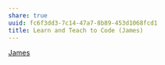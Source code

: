 ```yaml
---
share: true
uuid: fc6f3dd3-7c14-47a7-8b89-453d1068fcd1
title: Learn and Teach to Code (James)
---
```

[James](/dentropydaemon-wiki/Projects/Quest(ion)%20Engine/Peronas/James.md)